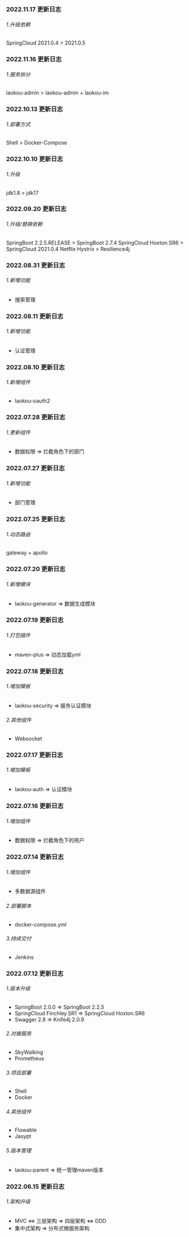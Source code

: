 ### 2022.11.17 更新日志
###### 1.升级依赖
SpringCloud 2021.0.4 > 2021.0.5


### 2022.11.16 更新日志
###### 1.服务拆分
laokou-admin > laokou-admin + laokou-im


### 2022.10.13 更新日志
###### 1.部署方式
Shell > Docker-Compose


### 2022.10.10 更新日志
###### 1.升级
jdk1.8 > jdk17


### 2022.09.20 更新日志
###### 1.升级/替换依赖
SpringBoot 2.2.5.RELEASE > SpringBoot 2.7.4
SpringCloud Hoxton.SR6 > SpringCloud 2021.0.4
Netflix Hystrix > Resilience4j


### 2022.08.31 更新日志
###### 1.新增功能
* 搜索管理


### 2022.08.11 更新日志
###### 1.新增功能
* 认证管理


### 2022.08.10 更新日志
###### 1.新增组件
* laokou-oauth2


### 2022.07.28 更新日志
###### 1.更新组件
* 数据权限 => 拦截角色下的部门


### 2022.07.27 更新日志
###### 1.新增功能
* 部门管理


### 2022.07.25 更新日志
###### 1.动态路由
gateway + apollo


### 2022.07.20 更新日志
###### 1.新增模块
* laokou-generator => 数据生成模块


### 2022.07.19 更新日志
###### 1.打包插件
* maven-plus => 动态加载yml


### 2022.07.18 更新日志
###### 1.增加模板
* laokou-security => 服务认证模块
###### 2.其他组件
* Websocket


### 2022.07.17 更新日志
###### 1.增加模板
* laokou-auth => 认证模块


### 2022.07.16 更新日志
###### 1.增加组件
* 数据权限 => 拦截角色下的用户


### 2022.07.14 更新日志
###### 1.增加组件
* 多数据源组件
###### 2.部署脚本
* docker-compose.yml
###### 3.持续交付
* Jenkins


### 2022.07.12 更新日志
###### 1.版本升级
* SpringBoot 2.0.0 => SpringBoot 2.2.5
* SpringCloud Finchley.SR1 => SpringCloud Hoxton.SR6
* Swagger 2.8 => Knife4j 2.0.9
###### 2.对接服务
* SkyWalking
* Prometheus
###### 3.项目部署
* Shell
* Docker
###### 4.其他组件
* Flowable
* Jasypt
###### 5.版本管理
* laokou-parent => 统一管理maven版本


### 2022.06.15 更新日志
###### 1.架构升级
* MVC <=> 三层架构 => 四层架构 <=> DDD
* 集中式架构 => 分布式微服务架构